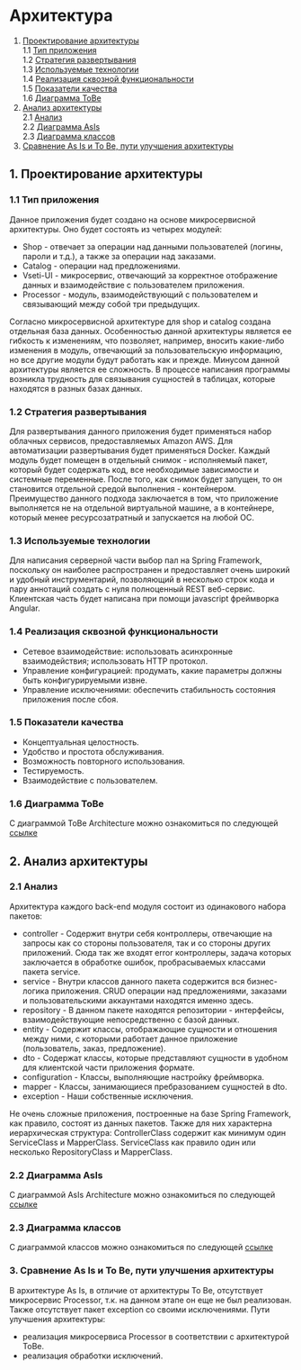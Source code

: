 # Архитектура
1. [Проектирование архитектуры](#type) <br>
  1.1 [Тип приложения](#type) <br>
  1.2 [Стратегия развертывания](#strategy) <br>
  1.3 [Используемые технологии](#technology) <br>
  1.4 [Реализация сквозной функциональности](#throught) <br>
  1.5 [Показатели качества](#quality) <br>
  1.6 [Диаграмма ToBe](#diagram) <br>
2. [Анализ архитектуры](#arc_analysis) <br>
  2.1 [Анализ](#analysis) <br>
  2.2 [Диаграмма AsIs](#asIS) <br>
  2.3 [Диаграмма классов](#class) <br>
3. [Сравнение As Is и To Be, пути улучшения архитектуры](#compare) <br>  

<a name='type'></a>
## 1. Проектирование архитектуры 
### 1.1 Тип приложения
  Данное приложения будет создано на основе микросервисной архитектуры. Оно будет состоять из четырех модулей: <br>
- Shop - отвечает за операции над данными пользователей (логины, пароли и т.д.), а также за операции над заказами. 
- Сatalog - операции над предложениями.
- Vseti-UI - микросервис, отвечающий за корректное отображение данных и взаимодействие с пользователем приложения.
- Processor - модуль, взаимодействующий с пользователем и связывающий между собой три предыдущих.

Согласно микросервисной архитектуре для shop и catalog создана отдельная база данных.
Особенностью данной архитектуры является ее гибкость к изменениям, что позволяет, например, вносить какие-либо изменения в модуль, отвечающий за пользовательскую информацию, но все другие модули будут работать как и прежде. Минусом данной архитектуры является ее сложность. В процессе написания программы возникла трудность для связывания сущностей в таблицах, которые находятся в разных базах данных.

<a name='strategy'></a>
### 1.2 Стратегия развертывания
  Для развертывания данного приложения будет применяться набор облачных сервисов, предоставляемых Amazon AWS. Для автоматизации развертывания будет применяться Docker. Каждый модуль будет помещен в отдельный снимок - исполняемый пакет, который будет содержать код, все необходимые зависимости и системные переменные. После того, как снимок будет запущен, то он становится отдельной средой выполнения - контейнером. Преимущество данного подхода заключается в том, что приложение выполняется не на отдельной виртуальной машине, а в контейнере, который менее ресурсозатратный и запускается на любой ОС.
  
<a name='technology'></a>
### 1.3 Используемые технологии
  Для написания серверной части выбор пал на Spring Framework, поскольку он наиболее распространен и предоставляет очень широкий и удобный инструментарий, позволяющий в несколько строк кода и пару аннотаций создать с нуля полноценный REST веб-сервис. Клиентская часть будет написана при помощи javascript фреймворка Angular.
  
<a name="throught"></a>
### 1.4 Реализация сквозной функциональности
  - Сетевое взаимодействие: использовать асинхронные взаимодействия; использовать HTTP протокол.
  - Управление конфигурацией: продумать, какие параметры должны быть конфигурируемыми извне.
  - Управление исключениями: обеспечить стабильность состояния приложения после сбоя.
  
<a name="quality"></a>
### 1.5 Показатели качества
  - Концептуальная целостность.
  - Удобство и простота обслуживания.
  - Возможность повторного использования.
  - Тестируемость.
  - Взаимодействие с пользователем.
  
<a name="diagram"></a>
### 1.6 Диаграмма ToBe
С диаграммой ToBe Architecture можно ознакомиться по следующей [ссылке](https://github.com/AndrewNaumenko/vseti/tree/master/%D0%94%D0%B8%D0%B0%D0%B3%D1%80%D0%B0%D0%BC%D0%BC%D1%8B/DeploymentDiagramToBeArchitecture.jpg)

<a name="arc_analysis"></a>
## 2. Анализ архитектуры

<a name='analysis'></a>
### 2.1 Анализ

  Архитектура каждого back-end модуля состоит из одинакового набора пакетов:
  - controller - Содержит внутри себя контроллеры, отвечающие на запросы как со стороны пользователя, так и со стороны других приложений. Сюда так же входят error контроллеры, задача которых заключается в обработке ошибок, пробрасываемых классами пакета service.
  - service - Внутри классов данного пакета содержится вся бизнес-логика приложения. CRUD операции над предложениями, заказами и пользовательскими аккаунтами находятся именно здесь.
  - repository - В данном пакете находятся репозитории - интерфейсы, взаимодействующие непосредственно с базой данных.
  - entity - Содержит классы, отображающие сущности и отношения между ними, с которыми работает данное приложение (пользователь, заказ, предложение).
  - dto - Содержат классы, которые представляют сущности в удобном для клиентской части приложения формате.
  - configuration - Классы, выполняющие настройку фреймворка.
  - mapper - Классы, занимающиеся пребразованием сущностей в dto.
  - exception - Наши собственные исключения.
  
  Не очень сложные приложения, построенные на базе Spring Framework, как правило, состоят из данных пакетов. Также для них характерна иерархическая структура: ControllerClass содержит как минимум один ServiceClass и MapperClass. ServiceClass как правило один или несколько RepositoryClass и MapperClass. 

<a name='asIs'></a>  
### 2.2 Диаграмма AsIs

С диаграммой AsIs Architecture можно ознакомиться по следующей [ссылке](https://github.com/AndrewNaumenko/vseti/tree/master/%D0%94%D0%B8%D0%B0%D0%B3%D1%80%D0%B0%D0%BC%D0%BC%D1%8B/DeploymentDiagramAsIsArchitecture.jpg)

<a name='class'></a>
### 2.3 Диаграмма классов

С диаграммой классов можно ознакомиться по следующей [ссылке](https://github.com/AndrewNaumenko/vseti/tree/master/%D0%94%D0%B8%D0%B0%D0%B3%D1%80%D0%B0%D0%BC%D0%BC%D1%8B/Catalog_class_diagramm.png)

<a name="compare"></a>
### 3. Сравнение As Is и To Be, пути улучшения архитектуры
  В архитектуре As Is, в отличие от архитектуры To Be, отсутствует микросервис Processor, т.к. на данном этапе он еще не был реализован. Также отсутствует пакет exception со своими исключениями. 
  Пути улучшения архитектуры:
- реализация микросервиса Processor в соответствии с архитектурой ToBe.
- реализация обработки исключений.
